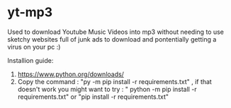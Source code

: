 # yt-mp3
Used to download Youtube Music Videos into mp3 without needing to use sketchy websites full of junk ads to download and pontentially getting a virus on your pc :)

Installion guide: 
1) https://www.python.org/downloads/
2) Copy the command : "py -m pip install -r requirements.txt" , if that doesn't work you might want to try : " python -m pip install -r requirements.txt" or "pip install -r requirements.txt"

